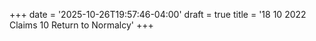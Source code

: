 +++
date = '2025-10-26T19:57:46-04:00'
draft = true
title = '18 10 2022 Claims 10 Return to Normalcy'
+++
